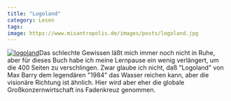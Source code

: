 ```yaml
---
title: "Logoland"
category: Lesen
tags: 
image: https://www.misantropolis.de/images/posts/logoland.jpg
---
```


[![](http://www.misantropolis.de/wp-content/uploads/2008/04/logoland.jpg "logoland")](http://www.misantropolis.de/wp-content/uploads/2008/04/logoland.jpg)Das schlechte Gewissen läßt mich immer noch nicht in Ruhe, aber für dieses Buch habe ich meine Lernpause ein wenig verlängert, um die 400 Seiten zu verschlingen. Zwar glaube ich nicht, daß "Logoland" von Max Barry dem legendären "1984" das Wasser reichen kann, aber die visionäre Richtung ist ähnlich. Hier wird aber eher die globale Großkonzernwirtschaft ins Fadenkreuz genommen.